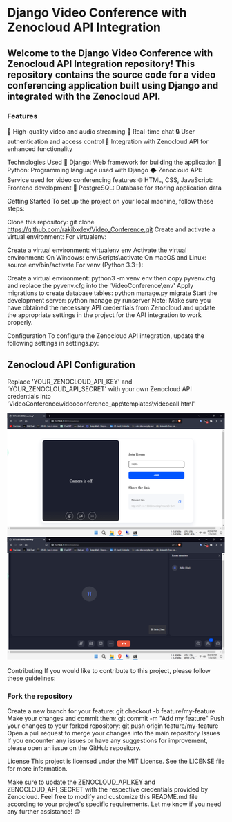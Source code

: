 # Django Video Conference with Zenocloud API Integration
## Welcome to the Django Video Conference with Zenocloud API Integration repository! This repository contains the source code for a video conferencing application built using Django and integrated with the Zenocloud API.

### Features
🎥 High-quality video and audio streaming
💬 Real-time chat
🔒 User authentication and access control
🔌 Integration with Zenocloud API for enhanced functionality

Technologies Used
🔹 Django: Web framework for building the application
🐍 Python: Programming language used with Django
🌩️ Zenocloud API: Service used for video conferencing features
🌐 HTML, CSS, JavaScript: Frontend development
🐘 PostgreSQL: Database for storing application data

Getting Started
To set up the project on your local machine, follow these steps:

Clone this repository: git clone https://github.com/rakibxdev/Video_Conference.git
Create and activate a virtual environment:
For virtualenv:

Create a virtual environment: virtualenv env
Activate the virtual environment:
On Windows: env\Scripts\activate
On macOS and Linux: source env/bin/activate
For venv (Python 3.3+):

Create a virtual environment: python3 -m venv env
then copy pyvenv.cfg and  replace the pyvenv.cfg into the  'VideoConference\env'
Apply migrations to create database tables: python manage.py migrate
Start the development server: python manage.py runserver
Note: Make sure you have obtained the necessary API credentials from Zenocloud and update the appropriate settings in the project for the API integration to work properly.

Configuration
To configure the Zenocloud API integration, update the following settings in settings.py:


## Zenocloud API Configuration

Replace 'YOUR_ZENOCLOUD_API_KEY' and 'YOUR_ZENOCLOUD_API_SECRET' with your own Zenocloud API credentials into  'VideoConference\videoconference_app\templates\videocall.html'



![preview img](pic/ss1.png)
![preview img](pic/ss2.png)

Contributing
If you would like to contribute to this project, please follow these guidelines:

### Fork the repository
Create a new branch for your feature: git checkout -b feature/my-feature
Make your changes and commit them: git commit -m "Add my feature"
Push your changes to your forked repository: git push origin feature/my-feature
Open a pull request to merge your changes into the main repository
Issues
If you encounter any issues or have any suggestions for improvement, please open an issue on the GitHub repository.

License
This project is licensed under the MIT License. See the LICENSE file for more information.

Make sure to update the ZENOCLOUD_API_KEY and ZENOCLOUD_API_SECRET with the respective credentials provided by Zenocloud. Feel free to modify and customize this README.md file according to your project's specific requirements. Let me know if you need any further assistance! 😊
